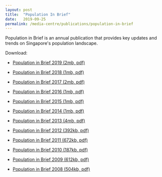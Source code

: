 ```yaml
---
layout: post
title:  "Population In Brief"
date:   2019-09-25
permalink: /media-centre/publications/population-in-brief
---
```



Population in Brief is an annual publication that provides key updates and trends on Singapore's population landscape.

Download:

* [Population in Brief 2019 (2mb, pdf)](/files/media-centre/publications/population-in-brief-2019.pdf)
* [Population in Brief 2018 (1mb, pdf)](https://github.com/isomerpages/isomerpages-stratgroup/raw/master/images/PublicationImages/population-in-brief-2018.pdf)

* [Population in Brief 2017 (2mb, pdf)](https://github.com/isomerpages/isomerpages-stratgroup/raw/master/images/PublicationImages/population-in-brief-2017.pdf)
* [Population in Brief 2016 (1mb, pdf)](https://github.com/isomerpages/isomerpages-stratgroup/raw/master/images/PublicationImages/population-in-brief-2016.pdf)
* [Population in Brief 2015 (1mb, pdf)](https://github.com/isomerpages/isomerpages-stratgroup/raw/master/images/PublicationImages/population-in-brief-2015.pdf)
* [Population in Brief 2014 (1mb, pdf)](https://github.com/isomerpages/isomerpages-stratgroup/raw/master/images/PublicationImages/population-in-brief-2014.pdf)
* [Population in Brief 2013 (4mb, pdf)](https://github.com/isomerpages/isomerpages-stratgroup/raw/master/images/PublicationImages/population-in-brief-2013.pdf)
* [Population in Brief 2012 (392kb, pdf)](https://github.com/isomerpages/isomerpages-stratgroup/raw/master/images/PublicationImages/population-in-brief-2012.pdf)
* [Population in Brief 2011 (672kb, pdf)](https://github.com/isomerpages/isomerpages-stratgroup/raw/master/images/PublicationImages/population-in-brief-2011.pdf)
* [Population in Brief 2010 (187kb, pdf)](https://github.com/isomerpages/isomerpages-stratgroup/raw/master/images/PublicationImages/population-in-brief-2010.pdf)
* [Population in Brief 2009 (612kb, pdf)](https://github.com/isomerpages/isomerpages-stratgroup/raw/master/images/PublicationImages/population-in-brief-2009.pdf)
* [Population in Brief 2008 (504kb, pdf)](https://github.com/isomerpages/isomerpages-stratgroup/raw/master/images/PublicationImages/population-in-brief-2008.pdf)

